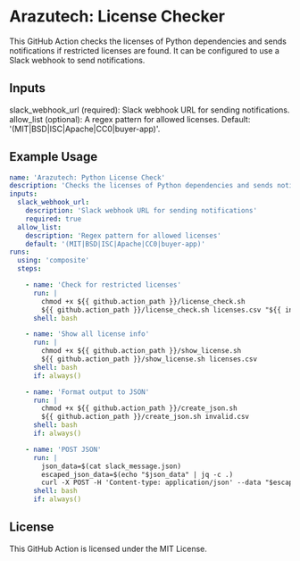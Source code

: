 # Arazutech: License Checker

This GitHub Action checks the licenses of Python dependencies and sends notifications if restricted licenses are found. It can be configured to use a Slack webhook to send notifications.

## Inputs

slack_webhook_url (required): Slack webhook URL for sending notifications.
allow_list (optional): A regex pattern for allowed licenses. Default: '(MIT|BSD|ISC|Apache|CC0|buyer-app)'.

## Example Usage

```yaml
name: 'Arazutech: Python License Check'
description: 'Checks the licenses of Python dependencies and sends notifications if restricted licenses are found'
inputs:
  slack_webhook_url:
    description: 'Slack webhook URL for sending notifications'
    required: true
  allow_list:
    description: 'Regex pattern for allowed licenses'
    default: '(MIT|BSD|ISC|Apache|CC0|buyer-app)'
runs:
  using: 'composite'
  steps:

    - name: 'Check for restricted licenses'
      run: |
        chmod +x ${{ github.action_path }}/license_check.sh
        ${{ github.action_path }}/license_check.sh licenses.csv "${{ inputs.allow_list }}"
      shell: bash

    - name: 'Show all license info'
      run: |
        chmod +x ${{ github.action_path }}/show_license.sh
        ${{ github.action_path }}/show_license.sh licenses.csv
      shell: bash
      if: always()

    - name: 'Format output to JSON'
      run: |
        chmod +x ${{ github.action_path }}/create_json.sh
        ${{ github.action_path }}/create_json.sh invalid.csv
      shell: bash
      if: always()

    - name: 'POST JSON'
      run: |
        json_data=$(cat slack_message.json)
        escaped_json_data=$(echo "$json_data" | jq -c .)
        curl -X POST -H 'Content-type: application/json' --data "$escaped_json_data" ${{ inputs.slack_webhook_url }}
      shell: bash
      if: always()
```

## License

This GitHub Action is licensed under the MIT License.
